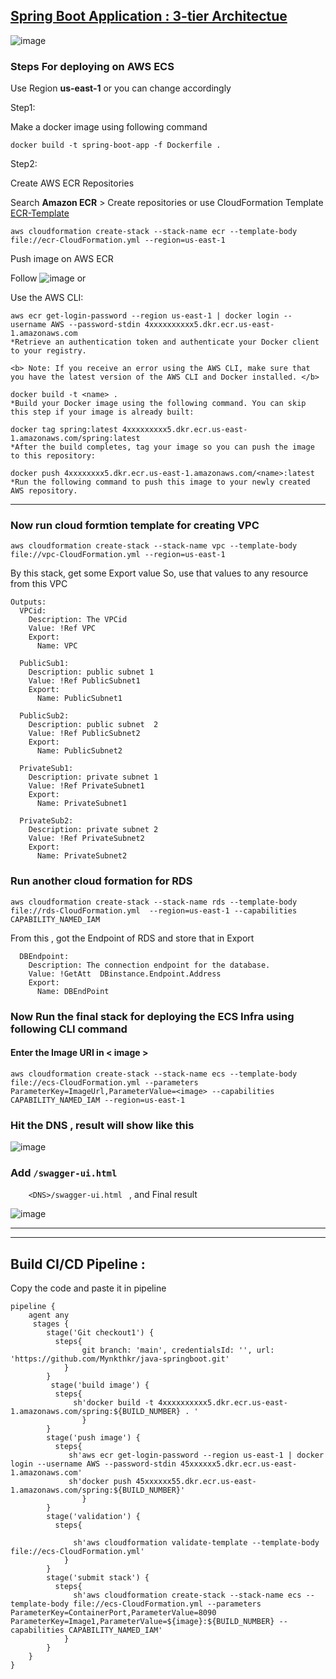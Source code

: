 ## <u><b>Spring Boot Application : 3-tier Architectue</b></u>


![image](https://user-images.githubusercontent.com/54767390/205426044-40d9c537-2fe5-4f43-b4bb-a32d3da42c23.png)


### Steps For deploying on AWS ECS

Use Region <b>us-east-1</b> or you can change accordingly

Step1:

Make a docker image using following command 
```
docker build -t spring-boot-app -f Dockerfile .
```

Step2:

Create AWS ECR Repositories

Search <b>Amazon ECR</b> > Create repositories or use CloudFormation Template [ECR-Template](https://github.com/Mynkthkr/java-springboot/blob/main/ecr-CloudFormation.yml)

```
aws cloudformation create-stack --stack-name ecr --template-body file://ecr-CloudFormation.yml --region=us-east-1
```

Push image on AWS ECR

Follow   ![image](https://user-images.githubusercontent.com/54767390/205375295-155c87a7-687e-4301-bb6d-f3547fc7cbcd.png) or 



Use the AWS CLI:
```
aws ecr get-login-password --region us-east-1 | docker login --username AWS --password-stdin 4xxxxxxxxxx5.dkr.ecr.us-east-1.amazonaws.com
*Retrieve an authentication token and authenticate your Docker client to your registry.

<b> Note: If you receive an error using the AWS CLI, make sure that you have the latest version of the AWS CLI and Docker installed. </b>

docker build -t <name> . 
*Build your Docker image using the following command. You can skip this step if your image is already built:

docker tag spring:latest 4xxxxxxxxx5.dkr.ecr.us-east-1.amazonaws.com/spring:latest
*After the build completes, tag your image so you can push the image to this repository:

docker push 4xxxxxxxx5.dkr.ecr.us-east-1.amazonaws.com/<name>:latest
*Run the following command to push this image to your newly created AWS repository.
```

-----------------------------------------------------------------------------------------------------------------------------------------------
### Now run cloud formtion template for creating VPC
```
aws cloudformation create-stack --stack-name vpc --template-body file://vpc-CloudFormation.yml --region=us-east-1
```
By this stack, get some Export value
So, use that values to any resource from this VPC
```
Outputs:
  VPCid:
    Description: The VPCid
    Value: !Ref VPC
    Export:
      Name: VPC

  PublicSub1:
    Description: public subnet 1
    Value: !Ref PublicSubnet1
    Export:
      Name: PublicSubnet1

  PublicSub2:
    Description: public subnet  2
    Value: !Ref PublicSubnet2
    Export:
      Name: PublicSubnet2

  PrivateSub1:
    Description: private subnet 1
    Value: !Ref PrivateSubnet1
    Export:
      Name: PrivateSubnet1

  PrivateSub2:
    Description: private subnet 2
    Value: !Ref PrivateSubnet2
    Export:
      Name: PrivateSubnet2
```
### Run another cloud formation for RDS 
```
aws cloudformation create-stack --stack-name rds --template-body file://rds-CloudFormation.yml  --region=us-east-1 --capabilities CAPABILITY_NAMED_IAM
```
From this , got the Endpoint of RDS and store that in Export
```
  DBEndpoint:
    Description: The connection endpoint for the database.
    Value: !GetAtt  DBinstance.Endpoint.Address
    Export:
      Name: DBEndPoint 
```
### Now Run the final stack for deploying the ECS Infra using following CLI command 

#### Enter the Image URI in < image >


```
aws cloudformation create-stack --stack-name ecs --template-body file://ecs-CloudFormation.yml --parameters ParameterKey=ImageUrl,ParameterValue=<image> --capabilities CAPABILITY_NAMED_IAM --region=us-east-1
```
### Hit the DNS , result will show like this



![image](https://user-images.githubusercontent.com/54767390/208317697-1b7a81c5-de64-4a49-97d4-98839d87421a.png)

### Add  ``` /swagger-ui.html ``` 

```     <DNS>/swagger-ui.html  ``` , and Final result

![image](https://user-images.githubusercontent.com/54767390/208317833-808b591f-1c2c-4adf-b57e-729a6af953ba.png)




___________________________________________________________________________________________________________________________________
-----------------------------------------------------------------------------------------------------------------------------------
## Build CI/CD Pipeline :
Copy the code and paste it in pipeline
```
pipeline {
    agent any
     stages {
        stage('Git checkout1') {
          steps{
                git branch: 'main', credentialsId: '', url: 'https://github.com/Mynkthkr/java-springboot.git'
            }
        }
         stage('build image') {
          steps{
              sh'docker build -t 4xxxxxxxxxx5.dkr.ecr.us-east-1.amazonaws.com/spring:${BUILD_NUMBER} . '
                }
        }
        stage('push image') {
          steps{
             sh'aws ecr get-login-password --region us-east-1 | docker login --username AWS --password-stdin 45xxxxxx5.dkr.ecr.us-east-1.amazonaws.com'
             sh'docker push 45xxxxxx55.dkr.ecr.us-east-1.amazonaws.com/spring:${BUILD_NUMBER}'
                }
        }  
        stage('validation') {
          steps{
               
              sh'aws cloudformation validate-template --template-body file://ecs-CloudFormation.yml'              
            }
        }
        stage('submit stack') {
          steps{               
              sh'aws cloudformation create-stack --stack-name ecs --template-body file://ecs-CloudFormation.yml --parameters ParameterKey=ContainerPort,ParameterValue=8090 ParameterKey=Image1,ParameterValue=${image}:${BUILD_NUMBER} --capabilities CAPABILITY_NAMED_IAM'
            }
        }                
    }
}

```
